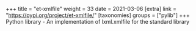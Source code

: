 +++
title = "et-xmlfile"
weight = 33
date = 2021-03-06
[extra]
link = "https://pypi.org/project/et-xmlfile/"
[taxonomies]
groups = ["pylib"]
+++
Python library - An implementation of lxml.xmlfile for the standard library

